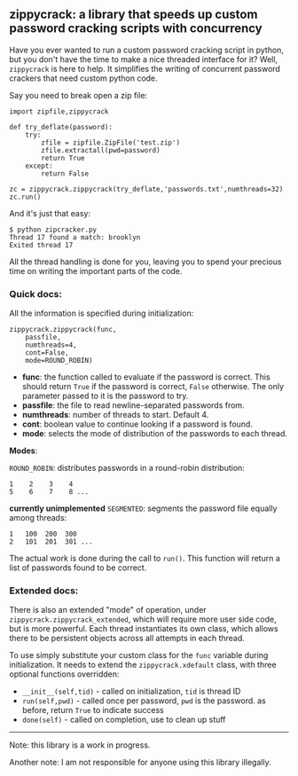 ## zippycrack: a library that speeds up custom password cracking scripts with concurrency

Have you ever wanted to run a custom password cracking script in python, but you don't have the time to make a nice threaded interface for it? Well, `zippycrack` is here to help. It simplifies the writing of concurrent password crackers that need custom python code.

Say you need to break open a zip file:

    import zipfile,zippycrack

    def try_deflate(password):
    	try:
    		zfile = zipfile.ZipFile('test.zip')
    		zfile.extractall(pwd=password)
    		return True
    	except:
    		return False

    zc = zippycrack.zippycrack(try_deflate,'passwords.txt',numthreads=32)
    zc.run()

And it's just that easy:

    $ python zipcracker.py
    Thread 17 found a match: brooklyn
    Exited thread 17

All the thread handling is done for you, leaving you to spend your precious time on writing the important parts of the code.

### Quick docs:

All the information is specified during initialization:

    zippycrack.zippycrack(func,
    	passfile,
    	numthreads=4,
    	cont=False,
    	mode=ROUND_ROBIN)

* **func**: the function called to evaluate if the password is correct. This should return `True` if the password is correct, `False` otherwise. The only parameter passed to it is the password to try.
* **passfile**: the file to read newline-separated passwords from.
* **numthreads**: number of threads to start. Default 4.
* **cont**: boolean value to continue looking if a password is found.
* **mode**: selects the mode of distribution of the passwords to each thread.


**Modes**:

`ROUND_ROBIN`: distributes passwords in a round-robin distribution:

    1    2    3    4
    5    6    7    8 ...

**currently unimplemented** `SEGMENTED`: segments the password file equally among threads:

    1   100  200  300
    2   101  201  301 ...

The actual work is done during the call to `run()`. This function will return a list of passwords found to be correct.

### Extended docs:

There is also an extended "mode" of operation, under `zippycrack.zippycrack_extended`, which will require more user side code, but is more powerful. Each thread instantiates its own class, which allows there to be persistent objects across all attempts in each thread.

To use simply substitute your custom class for the `func` variable during initialization. It needs to extend the `zippycrack.xdefault` class, with three optional functions overridden:

* `__init__(self,tid)` - called on initialization, `tid` is thread ID
* `run(self,pwd)` - called once per password, `pwd` is the password. as before, return `True` to indicate success
* `done(self)` - called on completion, use to clean up stuff

--------------

Note: this library is a work in progress.

Another note: I am not responsible for anyone using this library illegally.
